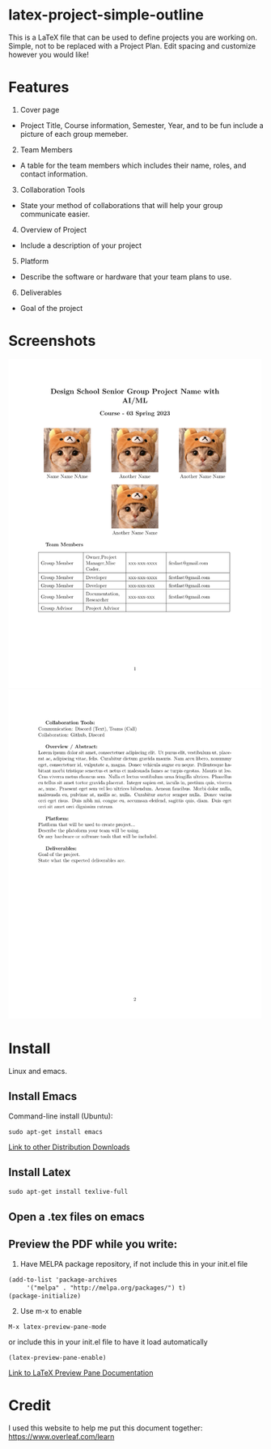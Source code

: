 # latex-project-simple-outline
This is a LaTeX file that can be used to define projects you are working on. Simple, not to be replaced with a Project Plan.
Edit spacing and customize however you would like!

# Features
1. Cover page
  * Project Title, Course information, Semester, Year, and to be fun include a picture of each group memeber.
2. Team Members
  * A table for the team members which includes their name, roles, and contact information.
3. Collaboration Tools
  * State your method of collaborations that will help your group communicate easier.
4. Overview of Project
  * Include a description of your project
5. Platform
  * Describe the software or hardware that your team plans to use.
6. Deliverables
  * Goal of the project

# Screenshots
<img src="https://github.com/askbutter/latex-project-simple-outline/blob/main/projectTeamLatex-1.png" width="500" height="650">
<img src="https://github.com/askbutter/latex-project-simple-outline/blob/main/projectTeamLatex-2.png" width="500" height="650">



# Install
Linux and emacs.

## Install Emacs

Command-line install (Ubuntu):
```
sudo apt-get install emacs
```

[Link to other Distribution Downloads](https://www.gnu.org/software/emacs/download.html)


## Install Latex
``` 
sudo apt-get install texlive-full
```

## Open a .tex files on emacs 

## Preview the PDF while you write:
1. Have MELPA package repository, if not include this in your init.el file
```(require 'package)
(add-to-list 'package-archives
     '("melpa" . "http://melpa.org/packages/") t)
(package-initialize)
```

2. Use m-x to enable
``` 
M-x latex-preview-pane-mode
```

or include this in your init.el file to have it load automatically
``` 
(latex-preview-pane-enable)
```

[Link to LaTeX Preview Pane Documentation](https://www.emacswiki.org/emacs/LaTeXPreviewPane)

# Credit
I used this website to help me put this document together:
https://www.overleaf.com/learn
